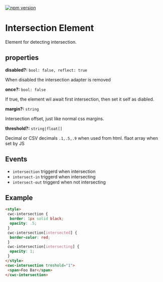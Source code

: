 [![npm version](https://img.shields.io/npm/v/@codin/cwc-intersection?style=for-the-badge)](https://www.npmjs.com/package/@codin/cwc-intersection)

# Intersection Element

Element for detecting intersection.

## properties

**disabled?:** `bool: false, reflect: true`

When disabled the intersection adapter is removed

**once?:** `bool: false`

If true, the element wil await first intersection, then set it self as diabled.

**margin?:** `string`

Intersection offset, just like normal css margins.

**threshold?:** `string|float[]`

Decimal or CSV decimals `.1,.5,.9` when used from html. flaot array when set by JS

## Events
- `intersection` triggerd when intersection
- `intersect-in` triggerd when intersecting
- `intersect-out` triggerd when not intersecting

## Example
```html
<style>
 cwc-intersection {
  border: 1px solid black;
  opacity: .5;
 }
 cwc-intersection[intersected] {
  border-color: red;
 }
 cwc-intersection[intersecting] {
  opacity: 1;
 }
</style>
<cwc-intersection treshold="1">
 <span>Foo Bar</span>
</cwc-intersection>
```

